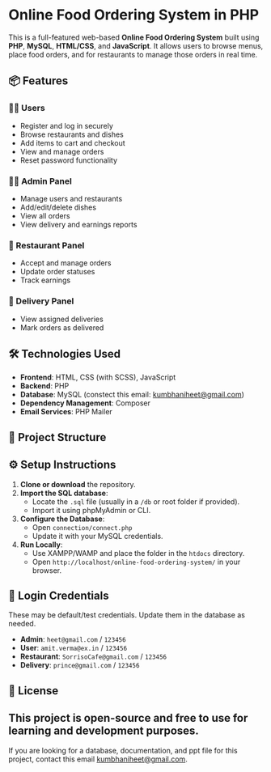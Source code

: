 # Online Food Ordering System in PHP

This is a full-featured web-based **Online Food Ordering System** built using **PHP**, **MySQL**, **HTML/CSS**, and **JavaScript**. It allows users to browse menus, place food orders, and for restaurants to manage those orders in real time.

## 📦 Features

### 👨‍🍳 Users
- Register and log in securely
- Browse restaurants and dishes
- Add items to cart and checkout
- View and manage orders
- Reset password functionality

### 🧑‍💼 Admin Panel
- Manage users and restaurants
- Add/edit/delete dishes
- View all orders
- View delivery and earnings reports

### 🛵 Restaurant Panel
- Accept and manage orders
- Update order statuses
- Track earnings

### 🚚 Delivery Panel
- View assigned deliveries
- Mark orders as delivered

## 🛠️ Technologies Used

- **Frontend**: HTML, CSS (with SCSS), JavaScript
- **Backend**: PHP
- **Database**: MySQL (constect this email: kumbhaniheet@gmail.com)
- **Dependency Management**: Composer
- **Email Services**: PHP Mailer

## 📁 Project Structure


## ⚙️ Setup Instructions

1. **Clone or download** the repository.
2. **Import the SQL database**:
   - Locate the `.sql` file (usually in a `/db` or root folder if provided).
   - Import it using phpMyAdmin or CLI.
3. **Configure the Database**:
   - Open `connection/connect.php`
   - Update it with your MySQL credentials.
4. **Run Locally**:
   - Use XAMPP/WAMP and place the folder in the `htdocs` directory.
   - Open `http://localhost/online-food-ordering-system/` in your browser.

## 🔐 Login Credentials

These may be default/test credentials. Update them in the database as needed.

- **Admin**: `heet@gmail.com` / `123456`
- **User**: `amit.verma@ex.in` / `123456`
- **Restaurant**: `SorrisoCafe@gmail.com` / `123456`
- **Delivery**: `prince@gmail.com` / `123456`

## 📝 License

This project is open-source and free to use for learning and development purposes.
---
If you are looking for a database, documentation, and ppt file for this project, contact this email kumbhaniheet@gmail.com.
